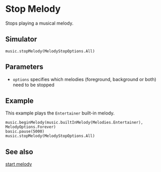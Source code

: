 # Stop Melody

Stops playing a musical melody.

## Simulator

```sig
music.stopMelody(MelodyStopOptions.All)
```

## Parameters

* `options` specifies which melodies (foreground, background or both) need to be stopped

## Example

This example plays the `Entertainer` built-in melody.

```blocks
music.beginMelody(music.builtInMelody(Melodies.Entertainer), MelodyOptions.Forever)
basic.pause(5000)
music.stopMelody(MelodyStopOptions.All)
```

## See also

[start melody](/reference/music/begin-melody)